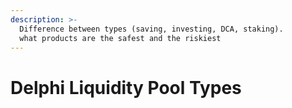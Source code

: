 ```yaml
---
description: >-
  Difference between types (saving, investing, DCA, staking).          Explain
  what products are the safest and the riskiest
---
```


# Delphi Liquidity Pool Types

